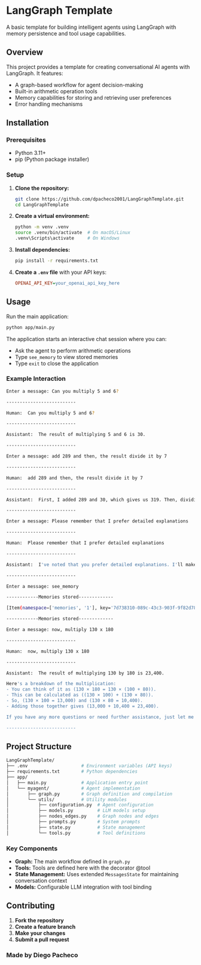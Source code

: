 # LangGraph Template

A basic template for building intelligent agents using LangGraph with memory persistence and tool usage capabilities.

## Overview

This project provides a template for creating conversational AI agents with LangGraph. It features:

- A graph-based workflow for agent decision-making
- Built-in arithmetic operation tools
- Memory capabilities for storing and retrieving user preferences
- Error handling mechanisms

## Installation

### Prerequisites

- Python 3.11+
- pip (Python package installer)

### Setup

1. **Clone the repository:**

    ```bash
   git clone https://github.com/dpacheco2001/LangGraphTemplate.git
   cd LangGraphTemplate
   ```

2. **Create a virtual environment:**

    ```bash
   python -m venv .venv
   source .venv/bin/activate  # On macOS/Linux
   .venv\Scripts\activate     # On Windows
   ```

3. **Install dependencies:**

    ```bash
   pip install -r requirements.txt
   ```

4. **Create a `.env` file** with your API keys:

   ```ini
   OPENAI_API_KEY=your_openai_api_key_here
   ```

## Usage

Run the main application:

```bash
python app/main.py
```

The application starts an interactive chat session where you can:

- Ask the agent to perform arithmetic operations
- Type `see_memory` to view stored memories
- Type `exit` to close the application

### Example Interaction

```bash
Enter a message: Can you multiply 5 and 6? 

--------------------------

Human:  Can you multiply 5 and 6?

--------------------------

Assistant:  The result of multiplying 5 and 6 is 30.

--------------------------

Enter a message: add 289 and then, the result divide it by 7  

--------------------------

Human:  add 289 and then, the result divide it by 7

--------------------------

Assistant:  First, I added 289 and 30, which gives us 319. Then, dividing 319 by 7 results in approximately 45.57.

--------------------------

Enter a message: Please remember that I prefer detailed explanations 

--------------------------

Human:  Please remember that I prefer detailed explanations

--------------------------

Assistant:  I've noted that you prefer detailed explanations. I'll make sure to provide more thorough responses in the future! If you have any more questions or need assistance, feel free to ask.     

--------------------------

Enter a message: see_memory

------------Memories stored-------------

[Item(namespace=['memories', '1'], key='7d738310-089c-43c3-903f-9f82d78ad985', value='User prefers detailed explanations.', created_at='2025-03-13T22:42:44.751191+00:00', updated_at='2025-03-13T22:42:44.751191+00:00', score=None)]

------------Memories stored-------------

Enter a message: now, multiply 130 x 180  

--------------------------

Human:  now, multiply 130 x 180

--------------------------

Assistant:  The result of multiplying 130 by 180 is 23,400.

Here's a breakdown of the multiplication:
- You can think of it as (130 × 180 = 130 × (100 + 80)).
- This can be calculated as ((130 × 100) + (130 × 80)).
- So, (130 × 100 = 13,000) and (130 × 80 = 10,400).
- Adding those together gives (13,000 + 10,400 = 23,400).

If you have any more questions or need further assistance, just let me know!

--------------------------
```

## Project Structure

```bash
LangGraphTemplate/
├── .env                    # Environment variables (API keys)
├── requirements.txt        # Python dependencies
├── app/
│   ├── main.py             # Application entry point
│   └── myagent/            # Agent implementation
│       ├── graph.py        # Graph definition and compilation
│       └── utils/          # Utility modules
│           ├── configuration.py  # Agent configuration
│           ├── models.py         # LLM models setup
│           ├── nodes_edges.py    # Graph nodes and edges
│           ├── prompts.py        # System prompts
│           ├── state.py          # State management
│           └── tools.py          # Tool definitions

```

### Key Components
- **Graph:** The main workflow defined in `graph.py` 
- **Tools:** Tools are defined here with the decorator @tool
- **State Management:** Uses extended `MessagesState` for maintaining conversation context
- **Models:** Configurable LLM integration with tool binding

## Contributing

1. **Fork the repository**
2. **Create a feature branch**
3. **Make your changes**
4. **Submit a pull request**

### Made by Diego Pacheco
